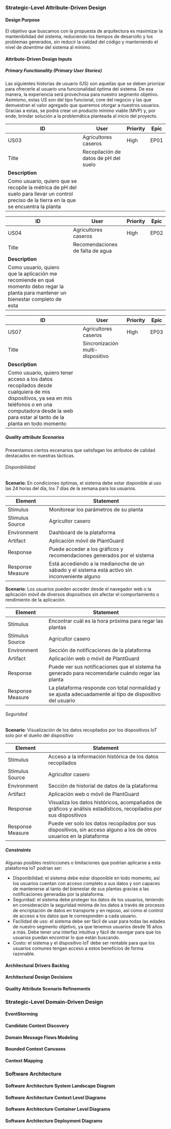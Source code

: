 ### Strategic-Level Attribute-Driven Design

#### Design Purpose

El objetivo que buscamos con la propuesta de arquitectura es maximizar la mantenibilidad del sistema, reduciendo los tiempos de desarrollo y los problemas generados, sin reducir la calidad del código y manteniendo el nivel de _downtime_ del sistema al mínimo.

#### Attribute-Driven Design Inputs

##### Primary Functionality (Primary User Stories)

Las siguientes historias de usuario (US) son aquellas que se deben priorizar para ofrecerle al usuario una funcionalidad óptima del sistema. De esa manera, la experiencia será provechosa para nuestro segmento objetivo. Asimismo, estas US son del tipo funcional, core del negocio y las que demuestran el valor agregado que queremos otorgar a nuestros usuarios. Gracias a estas, se podrá crear un producto mínimo viable (MVP) y, por ende, brindar solución a la problemática planteada al inicio del proyecto.

<!-- prettier-ignore-start -->
| ID    | User                                  | Priority | Epic |
| ----- | ------------------------------------- | -------- | ---- |
| US03  | Agricultores caseros                  | High     | EP01 |
| Title | Recopilación de datos de pH del suelo                 |||
| **Description**                                              ||||
| Como usuario, quiero que se recopile la métrica de pH del suelo para llevar un control preciso de la tierra en la que se encuentra la planta ||||
<!-- prettier-ignore-end -->

<!-- prettier-ignore-start -->
| ID    | User                                  | Priority | Epic |
| ----- | ------------------------------------- | -------- | ---- |
| US04  | Agricultores caseros                  | High     | EP02 |
| Title | Recomendaciones de falta de agua                      |||
| **Description**                                              ||||
| Como usuario, quiero que la aplicación me recomiende en qué momento debo regar la planta para mantener un bienestar completo de esta ||||
<!-- prettier-ignore-end -->

<!-- prettier-ignore-start -->
| ID    | User                                  | Priority | Epic |
| ----- | ------------------------------------- | -------- | ---- |
| US07  | Agricultores caseros                  | High     | EP03 |
| Title | Sincronización multi-dispositivo                      |||
| **Description**                                              ||||
| Como usuario, quiero tener acceso a los datos recopilados desde cualquiera de mis dispositivos, ya sea en mis teléfonos o en una computadora desde la web para estar al tanto de la planta en todo momento ||||
<!-- prettier-ignore-end -->

##### Quality attribute Scenarios

Presentamos ciertos escenarios que satisfagan los atributos de calidad destacados en nuestras tácticas.

###### Disponibilidad

**Scenario**: En condiciones óptimas, el sistema debe estar disponible al uso las 24 horas del día, los 7 días de la semana para los usuarios.

| Element          | Statement                                                                                      |
| ---------------- | ---------------------------------------------------------------------------------------------- |
| Stimulus         | Monitorear los parámetros de su planta                                                         |
| Stimulus Source  | Agricultor casero                                                                              |
| Environment      | Dashboard de la plataforma                                                                     |
| Artifact         | Aplicación móvil de PlantGuard                                                                 |
| Response         | Puede acceder a los gráficos y recomendaciones generados por el sistema                        |
| Response Measure | Está accediendo a la medianoche de un sábado y el sistema está activo sin inconveniente alguno |

**Scenario**: Los usuarios pueden acceder desde el navegador web o la aplicación móvil de diversos dispositivos sin afectar el comportamiento o rendimiento de la aplicación.

| Element          | Statement                                                                                                |
| ---------------- | -------------------------------------------------------------------------------------------------------- |
| Stimulus         | Encontrar cuál es la hora próxima para regar las plantas                                                 |
| Stimulus Source  | Agricultor casero                                                                                        |
| Environment      | Sección de notificaciones de la plataforma                                                               |
| Artifact         | Aplicación web o móvil de PlantGuard                                                                     |
| Response         | Puede ver sus notificaciones que el sistema ha generado para recomendarle cuándo regar las planta        |
| Response Measure | La plataforma responde con total normalidad y se ajusta adecuadamente al tipo de dispositivo del usuario |

###### Seguridad

**Scenario**: Visualización de los datos recopilados por los dispositivos IoT solo por el dueño del dispositivo

| Element          | Statement                                                                                                             |
| ---------------- | --------------------------------------------------------------------------------------------------------------------- |
| Stimulus         | Acceso a la información histórica de los datos recopilados                                                            |
| Stimulus Source  | Agricultor casero                                                                                                     |
| Environment      | Sección de historial de datos de la plataforma                                                                        |
| Artifact         | Aplicación web o móvil de PlantGuard                                                                                  |
| Response         | Visualiza los datos históricos, acompañados de gráficos y análisis estadísticos, recopilados por sus dispositivos     |
| Response Measure | Puede ver solo los datos recopilados por sus dispositivos, sin acceso alguno a los de otros usuarios en la plataforma |

##### Constraints

Algunas posibles restricciones o limitaciones que podrían aplicarse a esta plataforma IoT podrían ser:

- Disponibilidad: el sistema debe estar disponible en todo momento, así los usuarios cuentan con acceso completo a sus datos y son capaces de mantenerse al tanto del bienestar de sus plantas gracias a las notificaciones generadas por la plataforma.
- Seguridad: el sistema debe proteger los datos de los usuarios, teniendo en consideración la seguridad mínima de los datos a través de procesos de encriptación de datos en transporte y en reposo, así como el control de acceso a los datos que le corresponden a cada usuario.
- Facilidad de uso: el sistema debe ser fácil de usar para todas las edades de nuestro segmento objetivo, ya que tenemos usuarios desde 18 años a más. Debe tener una interfaz intuitiva y fácil de navegar para que los usuarios puedan encontrar lo que están buscando.
- Costo: el sistema y el dispositivo IoT debe ser rentable para que los usuarios comunes tengan acceso a estos beneficios de forma razonable.

#### Architectural Drivers Backlog

#### Architectural Design Decisions

#### Quality Attribute Scenario Refinements

### Strategic-Level Domain-Driven Design

#### EventStorming

#### Candidate Context Discovery

#### Domain Message Flows Modeling

#### Bounded Context Canvases

#### Context Mapping

### Software Architecture

#### Software Architecture System Landscape Diagram

#### Software Architecture Context Level Diagrams

#### Software Architecture Container Level Diagrams

#### Software Architecture Deployment Diagrams
